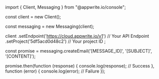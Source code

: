 import { Client,  Messaging } from "@appwrite.io/console";

const client = new Client();

const messaging = new Messaging(client);

client
    .setEndpoint('https://cloud.appwrite.io/v1') // Your API Endpoint
    .setProject('5df5acd0d48c2') // Your project ID
;

const promise = messaging.createEmail('[MESSAGE_ID]', '[SUBJECT]', '[CONTENT]');

promise.then(function (response) {
    console.log(response); // Success
}, function (error) {
    console.log(error); // Failure
});